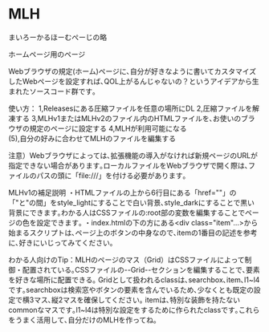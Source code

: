 # MLH
まいろーかるほーむぺーじの略

ホームページ用のページ

Webブラウザの規定(ホーム)ページに､自分が好きなように書いてカスタマイズしたWebページを設定すれば､QOL上がるんじゃないの？というアイデアから生まれたソースコード群です｡

使い方：
1,Releasesにある圧縮ファイルを任意の場所にDL 
2,圧縮ファイルを解凍する 
3,MLHv1またはMLHv2のファイル内のHTMLファイルを､お使いのブラウザの規定のページに設定する 
4,MLHが利用可能になる  
(5),自分の好みに合わせてMLHのファイルを編集する

注意）Webブラウザによっては､拡張機能の導入がなければ新規ページのURLが指定できない場合があります｡ローカルファイルをWebブラウザで開く際は､ファイルのパスの頭に「file:///」を付ける必要があります｡

MLHv1の補足説明
・HTMLファイルの上から6行目にある「href=""」の「"と"の間」をstyle_lightにすることで白い背景､style_darkにすることで黒い背景にできます｡わかる人はCSSファイルの:root部の変数を編集することでページの色を設定できます｡
・index.htmlの下の方にある<div class="item"...>から始まるスクリプトは､ページ上のボタンの中身なので､itemの1番目の記述を参考に､好きにいじってみてください｡

わかる人向けのTip：MLHのページのマス（Grid）はCSSファイルによって制御・配置されている｡CSSファイルの--Grid--セクションを編集することで､要素を好きな場所に配置できる｡
Gridとして扱われるclassは､searchbox､item､l1~l4です｡searchboxは検索窓やボタンの要素を含んでいるため､少なくとも既定の設定で横3マス､縦2マスを確保してください｡
itemは､特別な装飾を持たないcommonなマスです｡l1~l4は特別な設定をするために作られたclassです｡これらをうまく活用して､自分だけのMLHを作ってね｡